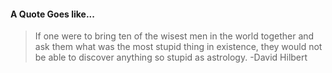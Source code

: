 #### A Quote Goes like...
> If one were to bring ten of the wisest men in the world together and ask them what was the most stupid thing in existence, they would not be able to discover anything so stupid as astrology.
> -David Hilbert